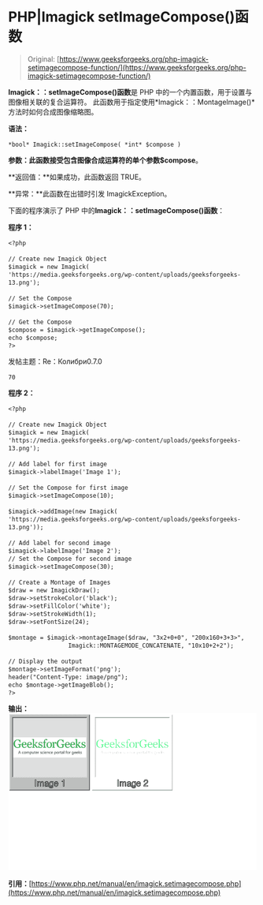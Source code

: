 # PHP|Imagick setImageCompose()函数

> Original: [https://www.geeksforgeeks.org/php-imagick-setimagecompose-function/](https://www.geeksforgeeks.org/php-imagick-setimagecompose-function/)

**Imagick：：setImageCompose()函数**是 PHP 中的一个内置函数，用于设置与图像相关联的复合运算符。 此函数用于指定使用*Imagick：：MontageImage()*方法时如何合成图像缩略图。

**语法：**

```
*bool* Imagick::setImageCompose( *int* $compose )
```

**参数：**此函数接受包含图像合成运算符的单个参数**$compose**。

**返回值：**如果成功，此函数返回 TRUE。

**异常：**此函数在出错时引发 ImagickException。

下面的程序演示了 PHP 中的**Imagick：：setImageCompose()函数**：

**程序 1：**

```
<?php

// Create new Imagick Object
$imagick = new Imagick(
'https://media.geeksforgeeks.org/wp-content/uploads/geeksforgeeks-13.png');

// Set the Compose
$imagick->setImageCompose(70);

// Get the Compose
$compose = $imagick->getImageCompose();
echo $compose;
?>
```

发帖主题：Re：Колибри0.7.0

```
70
```

**程序 2：**

```
<?php

// Create new Imagick Object
$imagick = new Imagick(
'https://media.geeksforgeeks.org/wp-content/uploads/geeksforgeeks-13.png');

// Add label for first image
$imagick->labelImage('Image 1');

// Set the Compose for first image
$imagick->setImageCompose(10);

$imagick->addImage(new Imagick(
'https://media.geeksforgeeks.org/wp-content/uploads/geeksforgeeks-13.png'));

// Add label for second image
$imagick->labelImage('Image 2');
// Set the Compose for second image
$imagick->setImageCompose(30);

// Create a Montage of Images
$draw = new ImagickDraw();
$draw->setStrokeColor('black');
$draw->setFillColor('white');
$draw->setStrokeWidth(1);
$draw->setFontSize(24);

$montage = $imagick->montageImage($draw, "3x2+0+0", "200x160+3+3>",
                 Imagick::MONTAGEMODE_CONCATENATE, "10x10+2+2");

// Display the output
$montage->setImageFormat('png');
header("Content-Type: image/png");
echo $montage->getImageBlob();
?>
```

**输出：**
![](img/88ef841361770796721734e897aa8c22.png)

**引用：**[https://www.php.net/manual/en/imagick.setimagecompose.php](https://www.php.net/manual/en/imagick.setimagecompose.php)
